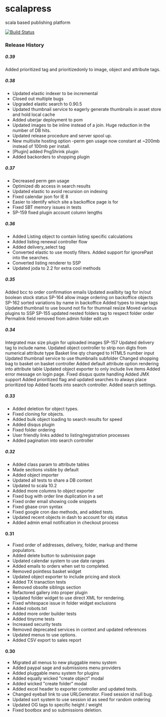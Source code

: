 scalapress
==========

scala based publishing platform

[![Build Status](https://travis-ci.org/sksamuel/scalapress.png)](https://travis-ci.org/sksamuel/scalapress)

### Release History

##### 0.39

Added prioritized tag and prioritizedonly to image, object and attribute tags.

##### 0.38
* Updated elastic indexer to be incremental
* Closed out multiple bugs
* Upgraded elastic search to 0.90.5
* Updated thumbnail service to eagerly generate thumbnails in asset store and hold local cache
* Added uberjar deployment to pom
* Updated images to be inline instead of a join. Huge reduction in the number of DB hits.
* Updated release procedure and server spool up.
* New multisite hosting option -perm gen usage now constant at ~200mb instead of 100mb per install.
* [Plugin] added PngShrink plugin
* Added backorders to shopping plugin

##### 0.37
* Decreased perm gen usage
* Optimized db access in search results
* Updated elastic to avoid recursion on indexing
* Fixed calendar json for IE 8
* Easier to identify which site a backoffice page is for
* Fixed SBT memory issues in tests
* SP-159 fixed plugin account column lengths

##### 0.36

* Added Listing object to contain listing specific calculations
* Added listing renewal controller flow
* Added delivery_select tag
* Converted elastic to use mostly filters. Added support for ignorePast into the searches.
* Converted listing renderer to SSP
* Updated joda to 2.2 for extra cool methods

##### 0.35

Added bcc to order confirmation emails
Updated availbity tag for in/out boolean stock status
SP-164 allow image ordering on backoffice objects
SP-162 sorted variations by name in backoffice
Added types to image tags
Updated thumbnail to use bound not fix for thumnail resize
Moved various plugins to SSP
SP-155 updated nested folders tag to respect folder order
Permalink field removed from admin folder edit.vm

##### 0.34

Integrated max size plugin for uploaded images
SP-157 Updated delivery tag to include name.
Updated object controller to strip non digts from numerical attribute type
Basket line qty changed to HTML5 number input
Updated thumbnail service to use thumbnails subfolder
Changed shopping bag to basket on basket controller
Added default attribute option rendering into attribute table
Updated object exporter to only include live items
Added error message on login page.
Fixed disqus quote handling
Added JMX support
Added prioritized flag and updated searches to always place prioritized top
Added facets into search controller. Added search settings.

##### 0.33 
* Added deletion for object types.
* Fixed cloning for objects.
* Added bulk object loading to search results for speed
* Added disqus plugin
* Fixed folder ordering
* User friendly links added to listing/registration processes
* Added pagination into search controller

##### 0.32
* Added class param to attribute tables
* Made sections visible by default
* Added object importer
* Updated all tests to share a DB context
* Updated to scala 10.2
* Added more columns to object exporter
* Fixed bug with order line duplication in a set
* Fixed order email showing code snippets
* Fixed gbase cron syntax
* Fixed google cron dao methods, and added tests.
* Updated recent objects in dash to account for obj status
* Added admin email notification in checkout process

#### 0.31

* Fixed order of addresses, delivery, folder, markup and theme populators.
* Added delete button to submission page
* Updated calendar system to use date ranges
* Added emails to orders when set to completed.
* Removed pointless basket widget
* Updated object exporter to include pricing and stock
* Added TX tranaction tests
* Removed obsolte siblings section
* Refactored gallery into proper plugin
* Updated folder widget to use direct XML for rendering.
* Fixed whitespace issue in folder widget exclusions
* Added robots.txt
* Added more order builder tests
* Added tinycme tests
* Increased security tests
* Removed deprecated services in context and updated references
* Updated menus to use options. 
* Added CSV export to sales report

#### 0.30
* Migrated all menus to new pluggable menu system
* Added paypal sage and submissions menu providers
* Added pluggable menu system for plugins
* Added equally wicked "create object" modal
* Added wicked "create folder" modal
* Added excel header to exporter controller and updated tests.
* Changed eyeball link to use URLGenerator. Fixed session id null bug.
* Updated sort system to use session id as seed for random ordering
* Updated OG tags to specific height / weight
* Fixed bootbox and so submissions deletion.
